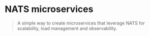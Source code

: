 # NATS microservices

> A simple way to create microservices that leverage NATS for scalability, load management and observability.

